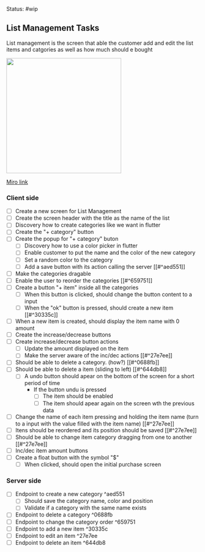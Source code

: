 Status: #wip

## List Management Tasks 
List management is the screen that able the customer add and edit the list items and catgories as well as how much should e bought 


<p float="left">
  <img src="https://user-images.githubusercontent.com/38296002/187093015-36639951-7ca6-41a0-8de5-4bfb4f506632.png" width="300" />
</p>

[Miro link](https://miro.com/app/board/o9J_l7bZIsM=/?moveToWidget=3458764527277340164&cot=14)

### Client side
- [ ] Create a new screen for List Management
- [ ] Create the screen header with the title as the name of the list
- [ ] Discovery how to create categories like we want in flutter
- [ ] Create the "+ category" button
- [ ] Create the popup for "+ category" buton 
	- [ ] Discovery how to use a color picker in flutter
	- [ ] Enable customer to put the name and the color of the new category
	- [ ] Set a random color to the category
	- [ ] Add a save button with its action calling the server [[#^aed551]]
- [ ] Make the categories dragable 
- [ ] Enable the user to reorder the categories [[#^659751]]
- [ ] Create a button "+ item" inside all the categories
	- [ ] When this button is clicked, should change the button content to a input
	- [ ] When the "ok" button is pressed, should create a new item [[#^30335c]]
- [ ] When a new item is created, should display the item name with 0 amount
- [ ] Create the increase/decrease buttons
- [ ] Create increase/decrease button actions 
	- [ ] Update the amount displayed on the item
	- [ ] Make the server aware of the inc/dec actions [[#^27e7ee]]
	
- [ ] Should be able to delete a category. (how?) [[#^0688fb]]
- [ ] Should be able to delete a item (sliding to left) [[#^644db8]]
	- [ ] A undo button should apear on the bottom of the screen for a short period of time
		- If the button undu is pressed
			- [ ] The item should be enabled
			- [ ] The item should apear again on the screen wth the previous data

- [ ] Change the name of each item pressing and holding the item name (turn to a input with the value filled with the item name) [[#^27e7ee]]
- [ ] Itens should be reordered and its position should be saved [[#^27e7ee]]
- [ ] Should be able to change item category dragging from one to another [[#^27e7ee]]
- [ ] Inc/dec item amount buttons
- [ ] Create a float button with the symbol "$" 
	- [ ] When clicked, should open the initial purchase screen 

### Server side
- [ ] Endpoint to create a new category ^aed551
	- [ ] Should save the category name, color and position
	- [ ] Validate if a category with the same name exists
- [ ] Endpoint to delete a category ^0688fb
- [ ] Endpoint to change the category order ^659751
- [ ] Endpoint to add a new item ^30335c
- [ ] Endpoint to edit an item ^27e7ee
- [ ] Endpoint to delete an item ^644db8